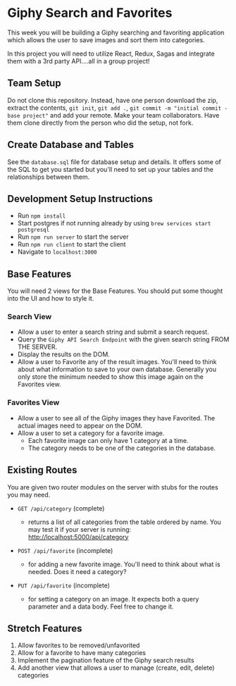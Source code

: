 # Giphy Search and Favorites

This week you will be building a Giphy searching and favoriting application which allows the user to save images and sort them into categories.

In this project you will need to utilize React, Redux, Sagas and integrate them with a 3rd party API....all in a group project!

## Team Setup
Do not clone this repository. Instead, have one person download the zip, extract the contents, `git init`, `git add .`, `git commit -m "initial commit - base project"` and add your remote. Make your team collaborators. Have them clone directly from the person who did the setup, not fork.


## Create Database and Tables

See the `database.sql` file for database setup and details. It offers some of the SQL to get you started but you'll need to set up your tables and the relationships between them. 


## Development Setup Instructions

* Run `npm install`
* Start postgres if not running already by using `brew services start postgresql`
* Run `npm run server` to start the server
* Run `npm run client` to start the client
* Navigate to `localhost:3000`


## Base Features

You will need 2 views for the Base Features. You should put some thought into the UI and how to style it.


### Search View

- Allow a user to enter a search string and submit a search request.
- Query the `Giphy API Search Endpoint` with the given search string FROM THE SERVER.
- Display the results on the DOM.
- Allow a user to Favorite any of the result images. You'll need to think about what information to save to your own database. Generally you only store the minimum needed to show this image again on the Favorites view.


### Favorites View

- Allow a user to see all of the Giphy images they have Favorited. The actual images need to appear on the DOM.
- Allow a user to set a category for a favorite image.
    - Each favorite image can only have 1 category at a time.
    - The category needs to be one of the categories in the database.


## Existing Routes

You are given two router modules on the server with stubs for the routes you may need.

- `GET /api/category` (complete)
    - returns a list of all categories from the table ordered by name. You may test it if your server is running: [http://localhost:5000/api/category](http://localhost:5000/api/category)

- `POST /api/favorite` (incomplete)
    - for adding a new favorite image. You'll need to think about what is needed. Does it need a category?

- `PUT /api/favorite` (incomplete)
    - for setting a category on an image. It expects both a query parameter and a data body. Feel free to change it.


## Stretch Features

1. Allow favorites to be removed/unfavorited
2. Allow for a favorite to have many categories
3. Implement the pagination feature of the Giphy search results
4. Add another view that allows a user to manage (create, edit, delete) categories

